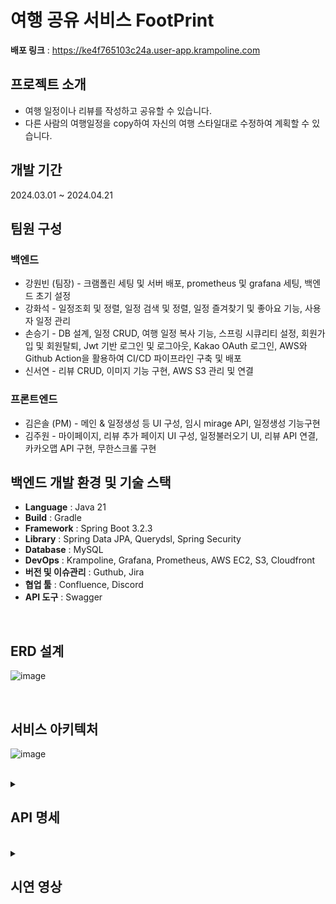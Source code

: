 # 여행 공유 서비스 FootPrint

**배포 링크** : https://ke4f765103c24a.user-app.krampoline.com

## 프로젝트 소개
- 여행 일정이나 리뷰를 작성하고 공유할 수 있습니다.
- 다른 사람의 여행일정을 copy하여 자신의 여행 스타일대로 수정하여 계획할 수 있습니다.

## 개발 기간
2024.03.01 ~ 2024.04.21

## 팀원 구성
### 백엔드
- 강원빈 (팀장) - 크램폴린 세팅 및 서버 배포, prometheus 및 grafana 세팅, 백엔드 초기 설정
- 강화석 - 일정조회 및 정렬, 일정 검색 및 정렬, 일정 즐겨찾기 및 좋아요 기능, 사용자 일정 관리
- 손승기 - DB 설계, 일정 CRUD, 여행 일정 복사 기능, 스프링 시큐리티 설정, 회원가입 및 회원탈퇴, Jwt 기반 로그인 및 로그아웃, Kakao OAuth 로그인, AWS와 Github Action을 활용하여 CI/CD 파이프라인 구축 및 배포
- 신서연 - 리뷰 CRUD, 이미지 기능 구현, AWS S3 관리 및 연결

### 프론트엔드
- 김은솔 (PM) - 메인 & 일정생성 등 UI 구성, 임시 mirage API, 일정생성 기능구현
- 김주원 - 마이페이지, 리뷰 추가 페이지 UI 구성, 일정불러오기 UI, 리뷰 API 연결, 카카오맵 API 구현, 무한스크롤 구현

## 백엔드 개발 환경 및 기술 스택

- **Language** : Java 21
- **Build** : Gradle
- **Framework** : Spring Boot 3.2.3
- **Library** : Spring Data JPA, Querydsl, Spring Security
- **Database** : MySQL
- **DevOps** : Krampoline, Grafana, Prometheus, AWS EC2, S3, Cloudfront
- **버전 및 이슈관리** : Guthub, Jira
- **협업 툴** : Confluence, Discord
- **API 도구** : Swagger

<br>

## ERD 설계
![image](https://github.com/polar7bear/footprint-back/assets/124570553/b3eb2f4d-db83-4c15-9d0f-6ca91cbc1c3c)

<br>

## 서비스 아키텍처
![image](https://github.com/dogfoot-birdfoot/footprint-back/assets/124570553/1557c79e-401c-48cc-beaf-2bc432a29b55)

<br>

<details>
  <summary><h2>API 명세</h2></summary>
  <div markdown="1">

| 기능             | 유형   | 메소드 | URI              | 요청 데이터                                | 응답 코드     | 예시 응답 |
|------------------|--------|--------|------------------|-------------------------------------------|---------------|-----------|
| 회원 가입        | 회원   | POST   | /api/signup      | `{ "email": String, "password": String, "nickname": String }` | 201 Created  | `{ "email" : "abcdefg@naver.com", "nickname" : "nickname", "password" : "암호화된 문자열"}` |
| 로그인           | 회원   | POST   | /api/login       | `{ "email": String, "password": String }` | 200 OK        | `{ "email" : "abcdefg@naver.com", "accessToken" : "accessToken123123", "refreshToken" : "refreshToken123123", "expire" : 86400 }` |
| 로그아웃         | 회원   | POST   | /api/logout      | `{ "refreshToken" : "refreshToken123123" }`| 200 OK        |           |
| 토큰 재발급     | 회원   | POST   | /api/refresh     | `{ "refreshToken" : "refreshToken123123" }`| 200 OK        | `{ "accessToken" : "accessToken123123" }` |
| 회원 탈퇴        | 회원   | DELETE | /api/delete      | `{ "password" : String }`                  | 200 OK        | `{ "userId" : 1, "password" : "암호화된 문자열" }` |
| 프로필 작성      | 회원   | POST   | /api/profile     | `{ "memberId": Long, "nickname": String, "kakaoId": String, "image": String }` | 201 Created  |           |
| 프로필 수정      | 회원   | PUT    | /api/profile     | `{ "nickname": String, "kakaoId": String, "image": String }` | 200 OK        | `{ "message": String }` |
| 프로필 조회      | 회원   | GET    | /api/profile/{userId} |                                         | 200 OK        | `{ "memberId": "long", "email": "string", "nickname": "string", "kakaoId": "string", "image": "string"}` |
| 일정 추가        | 회원   | POST   | /api/plans       | `{ "memberId": Long, "planTitle": String, "startDate": DateTime, "endDate": DateTime, "region": String, "visible": Boolean, "copyAllowed": Boolean }` | 201 Created  | `{ "planId": Long, "message": String }` |
| 일정 상세 조회   | 회원   | GET    | /api/plans{planId} |                                          | 200 OK        | `{ "planId": Long, "memberId": Long, "planTitle": String, "startDate": DateTime, "endDate": DateTime, "region": String, "schedules": List<Schedule>, "visible": Boolean, "copyAllowed": Boolean }` |
| 공개된 일정 조회 | 사용자 | GET    | /api/plans       | `{ "page": 0, "size": 1, "sort": ["string"] }` | 200 OK        | `{ "totalElements": 0, "totalPages": 0, "first": true, "last": true, "size": 0, "content": [], "number": 0, "sort": { "empty": true, "sorted": true, "unsorted": true }, "numberOfElements": 0, "pageable": { "offset": 0, "sort": { "empty": true, "sorted": true, "unsorted": true }, "pageNumber": 0, "pageSize": 0, "paged": true, "unpaged": true }, "empty": true }` |
| 자신의 일정 조회 | 회원   | GET    | /api/my/plans    |                                           | 200 OK        | `[ { "planId": Long, "memberId": Long, "planTitle": String, "startDate": DateTime, "endDate": DateTime, "region": String, "visible": Boolean, "copyAllowed": Boolean }, ... ]` |
| 일정 수정        | 작성자 | PUT    | /api/plans       | `{ "planId": Long, "planTitle": String, "startDate": DateTime, "endDate": DateTime, "region": String, "visible": Boolean, "copyAllowed": Boolean }` | 200 OK        | `{ "message": String }` |
| 일정 삭제        | 작성자 | DELETE | /api/plans/{planId} |                                         | 200 OK        | `{ "message": String }` |
| 상세일정 작성    | 작성자 | POST   | /api/schedules{planId} | `{ "day": Int, "scheduleContent": String, "scheduleCost": Int , "schedulePlace": String }` | 201 Created  | `{ "scheduleId": Long, "message": String }` |
| 상세일정 조회    | 작성자 | GET    | /api/schedules/{scheduleId} |                                      | 200 OK        | `{ "scheduleId": Long, "planId": Long, "day": Int, "scheduleContent": String, "scheduleCost": Int, "schedulePlace": String }` |
| 상세일정 수정    | 작성자 | PUT    | /api/schedules   | `{ "scheduleId": Long, "day": Int, "scheduleContent": String, "scheduleCost": Int, "schedulePlace": String }` | 200 OK        | `{ "message": String }` |
| 상세일정 삭제    | 작성자 | DELETE | /api/schedules/{scheduleId} |                                      | 200 OK        | `{ "message": String }` |
| 장소 추가        | 작성자 | POST   | /api/places/{scheduleId} | `{ "kakaoPlaceId": String, "placeName": String, "latitude": Double, "longitude": Double, "address": String, "visitTime": Time }` | 201 Created  | `{ "placeId": Long, "message": String }` |
| 장소 세부 정보 추가 | 작성자 | POST   | /api/places/{placesId} | `{ "memo": String, "cost": Int }`       | 201 Created  | `{ "placeDetailId": Long, "message": String }` |
| 일정 즐겨찾기    | 회원   | POST   | /api/bookmark/{planId} |                                         | 201 Created  | `{ "bookmarkId": Long, "planId": Long, "memberId": Long }` |
| 즐겨찾기 삭제    | 회원   | DELETE | /api/bookmark/{planId} |                                         | 200 OK        | `{ "message": String }` |
| 즐겨찾기한 목록 조회 | 회원   | GET    | /api/my/bookmarks |                                         | 200 OK        | `[ { "bookmarkId": Long, "planId": Long, "memberId": Long, "planTitle": String, "startDate": DateTime, "endDate": DateTime, "region": String }, ... ]` |
| 일정 복사        | 회원   | POST   | /api/copy/{planId} |                                         | 201 Created  | `{ "copyId": Long, "originalPlanId": Long, "copiedPlanId": Long, "message": String }` |
| 일정 좋아요      | 회원   | POST   | /api/plans/like/{planId} |                                         | 201 Created  |           |
| 좋아요한 목록 조회 | 회원   | GET    | /api/plans/likes |                                         | 200 OK        | `[ { "likeId": "Long", "planId": "Long", "memberId": "Long", "planTitle": "String", "startDate": "DateTime", "endDate": "DateTime", "region": "String" }, ... ]` |
| 리뷰 작성        | 회원   | POST   | /api/reviews     | `{ "memberId": 0, "title": "string", "content": "string", "imageIds": [ 0 ] }` | 201 Created  | `1 // 리뷰 id` |
| 리뷰 상세 조회   | 작성자 | GET    | /api/reviews/{reviewId} |                                         | 200 OK        | `{ "memberId": 0, "title": "string", "content": "string", "images": [ 0 ] }` |
| 자신의 리뷰 조회 | 작성자 | GET    | api/my/reviews   | `memberId : 회원id page: 받아올 번호의 page size: 한 페이지에 들어갈 글 개수, 사이즈` | 200 OK        | `{ "totalElements": 0, "totalPages": 0, "size": 0, "content": [ { "memberId": 0, "reviewId": 0, "title": "string", "previewImageUrl": "string" } ], "number": 0, "sort": { "empty": true, "sorted": true, "unsorted": true }, "first": true, "last": true, "numberOfElements": 0, "pageable": { "offset": 0, "sort": { "empty": true, "sorted": true, "unsorted": true }, "pageNumber": 0, "pageSize": 0, "paged": true, "unpaged": true }, "empty": true }` |
| 리뷰 수정        | 작성자 | PUT    | /api/reviews     | `{ "reviewId": 0, "memberId": 0, "title": "string", "content": "string", "imageIds": [ 0 ] }` | 200 OK        | `{ "SUCCESS" }` |
| 리뷰 삭제        | 작성자 | DELETE | /api/reviews/{reviewId} |                                         | 200 OK        | `{ "SUCCESS" }` |
| 리뷰 좋아요      | 회원   | POST   | /api/reviews/like/{reviewId} |                                         | 201 Created  | `{ "likeId": Long, "message": String }` |
| 좋아요한 목록 조회 | 회원   | GET    | /api/reviews/likes |                                         | 200 OK        | `[ { "likeId": Long, "reviewId": Long, "memberId": Long, "reviewTitle": String, "reviewContent": String }, ... ]` |
| 검색             | 회원   | POST   | /api/search      | `{ "word" : String, "type" : String }`    | 200 OK        |           |
| 리뷰 정렬        | 회원   | GET    | /api/reviews     | `{ "sort": String }`                      | 200 OK        |           |
  </div>
</details>
<br>


<details>
  <summary><h2>시연 영상</h2></summary>
  <div markdown="1">

### 메인 페이지
![메인페이지](https://github.com/dogfoot-birdfoot/footprint-front/assets/86706630/0da2f21a-8bcf-4970-ba1e-dc0c2dd05a5a)

### 어행 일정 작성
![일정 생성 페이지](https://github.com/dogfoot-birdfoot/footprint-front/assets/86706630/2234c7d5-2b79-4207-9b67-e4dd6582249b)

### 리뷰 작성
![리뷰 작성페이지](https://github.com/dogfoot-birdfoot/footprint-front/assets/86706630/d25f862d-6e73-47bf-b393-ee0103439582)

### 일정 공유 페이지
![일정 공유 페이지](https://github.com/dogfoot-birdfoot/footprint-front/assets/86706630/c6a521d0-63fb-4074-886b-8f48ff081761)


### 리뷰 공유 페이지
![리뷰 공유 페이지](https://github.com/dogfoot-birdfoot/footprint-front/assets/86706630/e2e6a1e5-c7ae-4d5c-bb44-838eaeb447fe)

### 검색 페이지
![검색 페이지](https://github.com/dogfoot-birdfoot/footprint-front/assets/86706630/c985b1a9-253f-4534-aa0d-1ffd65bba810)

### 마이 페이지
![마이페이지](https://github.com/dogfoot-birdfoot/footprint-front/assets/86706630/3f406f30-9000-4b38-a604-c7a9e15c72fe)


### 회원가입 및 로그인
![회원가입 및 로그인](https://github.com/dogfoot-birdfoot/footprint-front/assets/86706630/7ef2f6b4-7667-4c9a-947d-dad943393bf6)

<br/>

![녹화_2024_04_23_02_49_32_196](https://github.com/dogfoot-birdfoot/footprint-front/assets/86706630/72d819b9-cdde-4648-ba7b-c9c4dece4ce9)

  </div>
</details>

